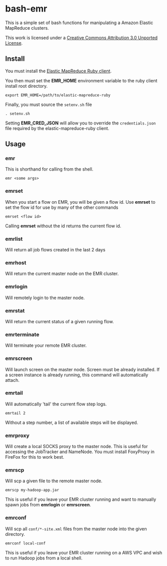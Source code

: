 bash-emr
========

This is a simple set of bash functions for manipulating a
Amazon Elastic MapReduce clusters.

This work is licensed under a [Creative Commons Attribution 3.0 Unported License](http://creativecommons.org/licenses/by/3.0/).

Install
-----

You must install the [Elastic MapReduce Ruby client](http://aws.amazon.com/code/Elastic-MapReduce/2264).

You then must set the __EMR_HOME__ environment variable to the 
ruby client install root directory.

    export EMR_HOME=/path/to/elastic-mapreduce-ruby

Finally, you must source the `setenv.sh` file

    . setenv.sh

Setting __EMR_CRED_JSON__ will allow you to override the `credentials.json` file required by the elastic-mapreduce-ruby client.

Usage
-----

### emr
This is shorthand for calling from the shell.
    
    emr <some args>

### emrset
When you start a flow on EMR, you will be given a flow id. 
Use __emrset__ to set the flow id for use by many of the other commands
    
    emrset <flow id>
      
Calling __emrset__ without the id returns the current flow id.

### emrlist
Will return all job flows created in the last 2 days

### emrhost
Will return the current master node on the EMR cluster.

### emrlogin
Will remotely login to the master node. 

### emrstat
Will return the current status of a given running flow.

### emrterminate
Will terminate your remote EMR cluster.

### emrscreen
Will launch screen on the master node. Screen must be already installed.
If a screen instance is already running, this command will automatically attach.

### emrtail
Will automatically 'tail' the current flow step logs.
    
    emrtail 2

Without a step number, a list of available steps will be displayed.

### emrproxy
Will create a local SOCKS proxy to the master node. This is useful for accessing
the JobTracker and NameNode. You must install FoxyProxy in FireFox for this to 
work best.

### emrscp
Will scp a given file to the remote master node.
    
    emrscp my-hadoop-app.jar

This is useful if you leave your EMR cluster running and want to manually spawn 
jobs from __emrlogin__ or __emrscreen__.

### emrconf
Will scp all `conf/*-site.xml` files from the master node into the given directory.
    
    emrconf local-conf

This is useful if you leave your EMR cluster running on a AWS VPC and wish to run Hadoop jobs from a local shell.

